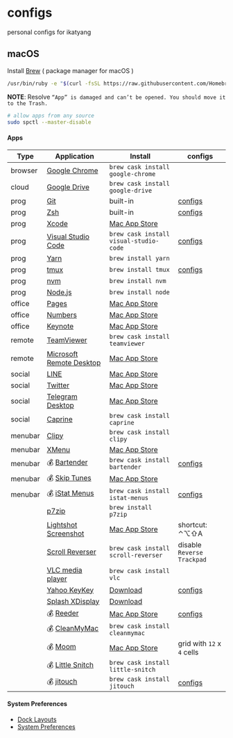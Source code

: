# configs

personal configs for ikatyang

## macOS

Install [Brew](https://brew.sh/) ( package manager for macOS )

```sh
/usr/bin/ruby -e "$(curl -fsSL https://raw.githubusercontent.com/Homebrew/install/master/install)"
```

**NOTE**: Resolve `“App” is damaged and can’t be opened. You should move it to the Trash.`

```sh
# allow apps from any source
sudo spctl --master-disable
```

#### Apps

| Type    | Application                         | Install                                     | configs                         |
| ------- | ----------------------------------- | ------------------------------------------- | ------------------------------- |
| browser | [Google Chrome][chrome]             | `brew cask install google-chrome`           |                                 |
| cloud   | [Google Drive][gdrive]              | `brew cask install google-drive`            |                                 |
| prog    | [Git][git]                          | built-in                                    | [configs][git-configs]          |
| prog    | [Zsh][zsh]                          | built-in                                    | [configs][zsh-configs]          |
| prog    | [Xcode][xcode]                      | [Mac App Store][xcode-app]                  |                                 |
| prog    | [Visual Studio Code][vscode]        | `brew cask install visual-studio-code`      | [configs][vscode-configs]       |
| prog    | [Yarn][yarn]                        | `brew install yarn`                         |                                 |
| prog    | [tmux][tmux]                        | `brew install tmux`                         | [configs][tmux-configs]         |
| prog    | [nvm][nvm]                          | `brew install nvm`                          |                                 |
| prog    | [Node.js][nodejs]                   | `brew install node`                         |                                 |
| office  | [Pages][pages]                      | [Mac App Store][pages-app]                  |                                 |
| office  | [Numbers][numbers]                  | [Mac App Store][numbers-app]                |                                 |
| office  | [Keynote][keynote]                  | [Mac App Store][keynote-app]                |                                 |
| remote  | [TeamViewer][teamviewer]            | `brew cask install teamviewer`              |                                 |
| remote  | [Microsoft Remote Desktop][mstsc]   | [Mac App Store][mstsc-app]                  |                                 |
| social  | [LINE][line]                        | [Mac App Store][line-app]                   |                                 |
| social  | [Twitter][twitter]                  | [Mac App Store][twitter-app]                |                                 |
| social  | [Telegram Desktop][telegram]        | [Mac App Store][telegram-app]               |                                 |
| social  | [Caprine][caprine]                  | `brew cask install caprine`                 |                                 |
| menubar | [Clipy][clipy]                      | `brew cask install clipy`                   |                                 |
| menubar | [XMenu][xmenu]                      | [Mac App Store][xmenu-app]                  |                                 |
| menubar | 💰 [Bartender][bartender]           | `brew cask install bartender`               | [configs][bartender-configs]    |
| menubar | 💰 [Skip Tunes][skip-tunes]         | [Mac App Store][skip-tunes-app]             |                                 |
| menubar | 💰 [iStat Menus][istat-menus]       | `brew cask install istat-menus`             | [configs][istat-menus-configs]  |
|         | [p7zip][p7zip]                      | `brew install p7zip`                        |                                 |
|         | [Lightshot Screenshot][screenshot]  | [Mac App Store][screenshot-app]             | shortcut: ⌃⌥⇧A               |
|         | [Scroll Reverser][scroll-reverser]  | `brew cask install scroll-reverser`         | disable `Reverse Trackpad`      |
|         | [VLC media player][vlc]             | `brew cask install vlc`                     |                                 |
|         | [Yahoo KeyKey][yahoo-keykey]        | [Download][yahoo-keykey-download]           | [configs][yahoo-keykey-configs] |
|         | [Splash XDisplay][xdisplay]         | [Download][xdisplay-download]               |                                 |
|         | 💰 [Reeder][reeder]                 | [Mac App Store][reeder-app]                 | [configs][reeder-configs]       |
|         | 💰 [CleanMyMac][cleanmymac]         | `brew cask install cleanmymac`              |                                 |
|         | 💰 [Moom][moom]                     | [Mac App Store][moom-app]                   | grid with `12` x `4` cells      |
|         | 💰 [Little Snitch][little-snitch]   | `brew cask install little-snitch`           |                                 |
|         | 💰 [jitouch][jitouch]               | `brew cask install jitouch`                 | [configs][jitouch-configs]      |

#### System Preferences

- [Dock Layouts][dock-layouts]
- [System Preferences][system-preferences]

[chrome]:           https://www.google.com/chrome/          "Google Chrome"
[gdrive]:           https://www.google.com/drive/           "Google Drive"
[git]:              https://git-scm.com/                    "Git: version control system"
[zsh]:              https://www.zsh.org/                    "Zsh: powerful shell"
[xcode]:            https://developer.apple.com/xcode/      "Xcode: IDE for Apple Developer"
[vscode]:           https://code.visualstudio.com/          "Visual Studio Code: code editor with intellisense, etc."
[yarn]:             https://yarnpkg.com/                    "Yarn: powerul nodejs package manager"
[tmux]:             https://tmux.github.io/                 "tmux: terminal multiplexer"
[nvm]:              https://github.com/creationix/nvm       "nvm: nodejs version manager"
[nodejs]:           https://nodejs.org/                     "Node.js: javascript runtime"
[pages]:            https://www.apple.com/pages/            "Pages"
[numbers]:          https://www.apple.com/numbers/          "Numbers"
[keynote]:          https://www.apple.com/keynote/          "Keynote"
[teamviewer]:       https://www.teamviewer.com/             "Teamviewer: remote control"
[mstsc]:            https://www.microsoft.com/cloud-platform/desktop-virtualization "Microsoft Remote Desktop"
[line]:             https://line.me/                        "LINE"
[twitter]:          https://twitter.com/                    "Twitter"
[telegram]:         https://telegram.org/                   "Telegram Desktop"
[caprine]:          https://github.com/sindresorhus/caprine "Caprine: unofficial Facebook Messenger app"
[clipy]:            https://clipy-app.com/                  "Clipy: clipboard extension"
[xmenu]:            http://www.devontechnologies.com/products/freeware/ "XMenu: file explorer"
[bartender]:        https://www.macbartender.com/           "Bartender: menubar icon manager"
[skip-tunes]:       http://skiptunes.com/                   "Skip Tunes: music control center"
[istat-menus]:      https://bjango.com/mac/istatmenus/      "iStat Menus: advenced system monitor"
[p7zip]:            http://www.7-zip.org/download.html      "p7zip: 7z for unix"
[screenshot]:       https://app.prntscr.com/en/index.html   "Lightshot Screenshot"
[scroll-reverser]:  https://pilotmoon.com/scrollreverser/   "Scroll Reverser"
[vlc]:              http://www.videolan.org/index.html      "VLC media player"
[reeder]:           http://reederapp.com/mac/               "Reeder: rss reader"
[cleanmymac]:       https://cleanmymac.com/                 "CleanMyMac: cleaner"
[moom]:             https://manytricks.com/moom             "Moom: window zooming"
[little-snitch]:    https://www.obdev.at/products/littlesnitch/index.html "Little Snitch: firewall"
[jitouch]:          https://www.jitouch.com/                "jitouch: trackpad gesture"
[yahoo-keykey]:     https://github.com/yahoo/KeyKey         "Yahoo KeyKey: chinese input methods"
[xdisplay]:         https://www.splashtop.com/wiredxdisplay "Splashtop XDisplay: extra monitor"

[xcode-app]:      https://itunes.apple.com/app/id497799835  "Xcode from Mac App Store"
[pages-app]:      https://itunes.apple.com/app/id409201541  "Pages from Mac App Store"
[numbers-app]:    https://itunes.apple.com/app/id361304891  "Numbers from Mac App Store"
[keynote-app]:    https://itunes.apple.com/app/id409183694  "Keynote from Mac App Store"
[mstsc-app]:      https://itunes.apple.com/app/id715768417  "Microsoft Remote Desktop from Mac App Store"
[line-app]:       https://itunes.apple.com/app/id539883307  "LINE from Mac App Store"
[twitter-app]:    https://itunes.apple.com/app/id409789998  "Twitter from Mac App Store"
[telegram-app]:   https://itunes.apple.com/app/id946399090  "Telegram Desktop from Mac App Store"
[xmenu-app]:      https://itunes.apple.com/app/id419332741  "XMenu from Mac App Store"
[skip-tunes-app]: https://itunes.apple.com/app/id499695659  "Skip Tunes from Mac App Store"
[screenshot-app]: https://itunes.apple.com/app/id526298438  "Lightshot Screenshot from Mac App Store"
[reeder-app]:     https://itunes.apple.com/app/id880001334  "Reeder from Mac App Store"
[moom-app]:       https://itunes.apple.com/app/id419330170  "Moom from Mac App Store"

[yahoo-keykey-download]: https://www.newmobilelife.com/2016/09/21/macos-sierra-install-yahoo-input-method-download/ "Yahoo KeyKey from NewMobileLife"
[xdisplay-download]: https://www.splashtop.com/wiredxdisplay "Splashtop XDisplay from Official Site"

[git-configs]:          https://github.com/ikatyang/configs/tree/master/others/git.md         "git configs"
[zsh-configs]:          https://github.com/ikatyang/configs/tree/master/others/zsh.md         "zsh configs"
[vscode-configs]:       https://github.com/ikatyang/configs/tree/master/vscode/               "vscode configs"
[tmux-configs]:         https://github.com/ikatyang/configs/tree/master/others/tmux.md        "tmux configs"
[bartender-configs]:    https://github.com/ikatyang/configs/tree/master/others/bartender.md   "bartender configs"
[istat-menus-configs]:  https://github.com/ikatyang/configs/tree/master/others/istat-menus.md "istat-menus configs"
[reeder-configs]:       https://github.com/ikatyang/configs/tree/master/reeder/               "reeder configs"
[jitouch-configs]:      https://github.com/ikatyang/configs/tree/master/others/jitouch.md     "jitouch configs"
[yahoo-keykey-configs]: https://github.com/ikatyang/configs/tree/master/yahoo-keykey/         "yahoo-keykey configs"

[dock-layouts]:         https://github.com/ikatyang/configs/tree/master/others/dock-layouts.md "dock layouts"
[system-preferences]:   https://github.com/ikatyang/configs/tree/master/others/system-preferences.md "system preferences"
